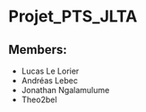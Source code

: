 # Projet_PTS_JLTA
## Members: 
- Lucas Le Lorier
- Andréas Lebec 
- Jonathan Ngalamulume
- Theo2bel
